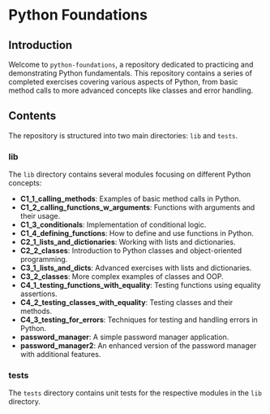 # Python Foundations

## Introduction

Welcome to `python-foundations`, a repository dedicated to practicing and demonstrating Python fundamentals. This repository contains a series of completed exercises covering various aspects of Python, from basic method calls to more advanced concepts like classes and error handling.

## Contents

The repository is structured into two main directories: `lib` and `tests`.

### lib

The `lib` directory contains several modules focusing on different Python concepts:

- **C1_1_calling_methods**: Examples of basic method calls in Python.
- **C1_2_calling_functions_w_arguments**: Functions with arguments and their usage.
- **C1_3_conditionals**: Implementation of conditional logic.
- **C1_4_defining_functions**: How to define and use functions in Python.
- **C2_1_lists_and_dictionaries**: Working with lists and dictionaries.
- **C2_2_classes**: Introduction to Python classes and object-oriented programming.
- **C3_1_lists_and_dicts**: Advanced exercises with lists and dictionaries.
- **C3_2_classes**: More complex examples of classes and OOP.
- **C4_1_testing_functions_with_equality**: Testing functions using equality assertions.
- **C4_2_testing_classes_with_equality**: Testing classes and their methods.
- **C4_3_testing_for_errors**: Techniques for testing and handling errors in Python.
- **password_manager**: A simple password manager application.
- **password_manager2**: An enhanced version of the password manager with additional features.

### tests

The `tests` directory contains unit tests for the respective modules in the `lib` directory.
